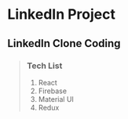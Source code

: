 # LinkedIn Project

## LinkedIn Clone Coding

> ### <b>Tech List</b>
>
> 1. React
> 2. Firebase
> 3. Material UI
> 4. Redux
